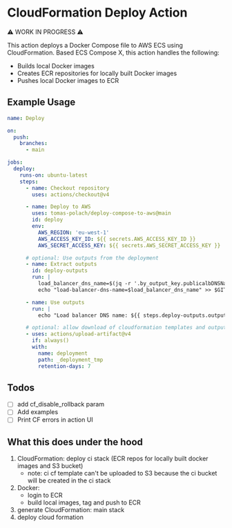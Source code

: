# CloudFormation Deploy Action

⚠️ WORK IN PROGRESS ⚠️

This action deploys a Docker Compose file to AWS ECS using CloudFormation.
Based ECS Compose X, this action handles the following:
- Builds local Docker images
- Creates ECR repositories for locally built Docker images
- Pushes local Docker images to ECR

## Example Usage

```yaml
name: Deploy

on:
  push:
    branches:
      - main

jobs:
  deploy:
    runs-on: ubuntu-latest
    steps:
      - name: Checkout repository
        uses: actions/checkout@v4

      - name: Deploy to AWS
        uses: tomas-polach/deploy-compose-to-aws@main
        id: deploy
        env:
          AWS_REGION: 'eu-west-1'
          AWS_ACCESS_KEY_ID: ${{ secrets.AWS_ACCESS_KEY_ID }}
          AWS_SECRET_ACCESS_KEY: ${{ secrets.AWS_SECRET_ACCESS_KEY }}

      # optional: Use outputs from the deployment
      - name: Extract outputs
        id: deploy-outputs
        run: |
          load_balancer_dns_name=$(jq -r '.by_output_key.publicalbDNSName' "${{ steps.deploy.outputs.cf-output-path }}")
          echo "load-balancer-dns-name=$load_balancer_dns_name" >> $GITHUB_OUTPUT

      - name: Use outputs
        run: |
          echo "Load balancer DNS name: ${{ steps.deploy-outputs.outputs.load-balancer-dns-name }}"

      # optional: allow download of cloudformation templates and outputs for debugging
      - uses: actions/upload-artifact@v4
        if: always()
        with:
          name: deployment
          path: _deployment_tmp
          retention-days: 7


```

## Todos

- [ ] add cf_disable_rollback param
- [ ] Add examples
- [ ] Print CF errors in action UI

## What this does under the hood

1. CloudFormation: deploy ci stack (ECR repos for locally built docker images and S3 bucket)
     - note: ci cf template can't be uploaded to S3 because the ci bucket will be created in the ci stack
1. Docker:
     - login to ECR
     - build local images, tag and push to ECR
1. generate CloudFormation: main stack
1. deploy cloud formation
